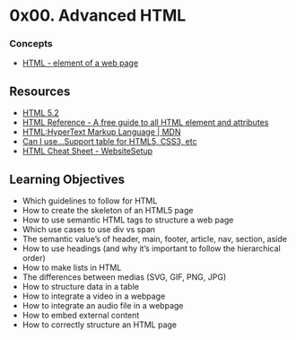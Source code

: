 # 0x00. Advanced HTML
### Concepts
* [HTML - element of a web page](https://intranet.alxswe.com/concepts/543)
## Resources
* [HTML 5.2](https://intranet.alxswe.com/rltoken/3ZeSykXeV9rQhzFiW5GHcg)
* [HTML Reference - A free guide to all HTML element and attributes](https://intranet.alxswe.com/rltoken/H59e408ohxV9x_tYOWSxvg)
* [HTML:HyperText Markup Language | MDN](https://intranet.alxswe.com/rltoken/XWdv6hMca_9jks7PN2gsbA)
* [Can I use...Support table for HTML5, CSS3, etc](https://intranet.alxswe.com/rltoken/u6RvQ_45Xpw82Awl82NZcg)
* [HTML Cheat Sheet - WebsiteSetup](https://intranet.alxswe.com/rltoken/6SV9Z98vlb8iehxHnl9YJg)
## Learning Objectives
* Which guidelines to follow for HTML
* How to create the skeleton of an HTML5 page
* How to use semantic HTML tags to structure a web page
* Which use cases to use div vs span
* The semantic value’s of header, main, footer, article, nav, section, aside
* How to use headings (and why it’s important to follow the hierarchical order)
* How to make lists in HTML
* The differences between medias (SVG, GIF, PNG, JPG)
* How to structure data in a table
* How to integrate a video in a webpage
* How to integrate an audio file in a webpage
* How to embed external content
* How to correctly structure an HTML page